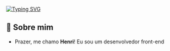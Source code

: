 [![Typing SVG](https://readme-typing-svg.herokuapp.com?font=Fira+Code&weight=300&size=50&duration=4000&pause=1000&color=2623c4&center=true&vCenter=true&width=1000&lines=Boas+vindas+ao+meu+perfil)](https://git.io/typing-svg)

## 🌙 Sobre mim

- Prazer, me chamo <strong>Henri</strong>! Eu sou um desenvolvedor front-end
